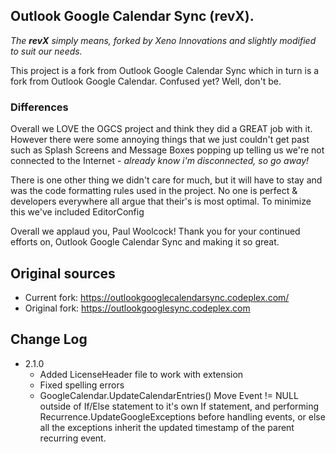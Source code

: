 ## Outlook Google Calendar Sync (revX).

_The **revX** simply means, forked by Xeno Innovations and slightly modified to suit our needs._

This project is a fork from Outlook Google Calendar Sync which in turn is a fork from Outlook Google Calendar. Confused yet?  Well, don't be.

### Differences
Overall we LOVE the OGCS project and think they did a GREAT job with it. However there were some annoying things that we just couldn't get past such as Splash Screens and Message Boxes popping up telling us we're not connected to the Internet - _already know i'm disconnected, so go away!_

There is one other thing we didn't care for much, but it will have to stay and was the code formatting rules used in the project. No one is perfect & developers everywhere all argue that their's is most optimal. To minimize this we've included EditorConfig 


Overall we applaud you, Paul Woolcock! Thank you for your continued efforts on, Outlook Google Calendar Sync and making it so great.


## Original sources
* Current fork: <https://outlookgooglecalendarsync.codeplex.com/>
* Original fork: <https://outlookgooglesync.codeplex.com>


## Change Log
* 2.1.0 
    * Added LicenseHeader file to work with extension
    * Fixed spelling errors
    * GoogleCalendar.UpdateCalendarEntries() Move Event != NULL outside of If/Else statement to it's own If statement, and performing Recurrence.UpdateGoogleExceptions before handling events, or else all the exceptions inherit the updated timestamp of the parent recurring event.
